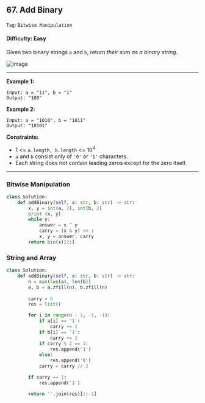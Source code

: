 ## 67. Add Binary

```Tag```: ```Bitwise Manipulation```

#### Difficulty: Easy

Given two binary strings ```a``` and ```b```, return _their sum as a binary string_.

![image](https://user-images.githubusercontent.com/35042430/218656167-3a63a56e-5fd6-4305-a644-24098eb5972a.png)

---

__Example 1:__
```
Input: a = "11", b = "1"
Output: "100"
```

__Example 2:__
```
Input: a = "1010", b = "1011"
Output: "10101"
```

__Constraints:__

- 1 <= ```a.length, b.length``` <= 10<sup>4</sup>
- ```a``` and ```b``` consist only of ```'0'``` or ```'1'``` characters.
- Each string does not contain leading zeros except for the zero itself.

---

### Bitwise Manipulation

```Python
class Solution:
    def addBinary(self, a: str, b: str) -> str:
        x, y = int(a, 2), int(b, 2)
        print (x, y)
        while y:
            answer = x ^ y
            carry = (x & y) << 1
            x, y = answer, carry
        return bin(x)[2:]
```

### String and Array

```Python
class Solution:
    def addBinary(self, a: str, b: str) -> str:
        n = max(len(a), len(b))
        a, b = a.zfill(n), b.zfill(n)
        
        carry = 0
        res = list()

        for i in range(n - 1, -1, -1):
            if a[i] == '1':
                carry += 1
            if b[i] == '1':
                carry += 1
            if carry % 2 == 1:
                res.append('1')
            else:
                res.append('0')
            carry = carry // 2

        if carry == 1:
            res.append('1')

        return ''.join(res)[::-1]
```

